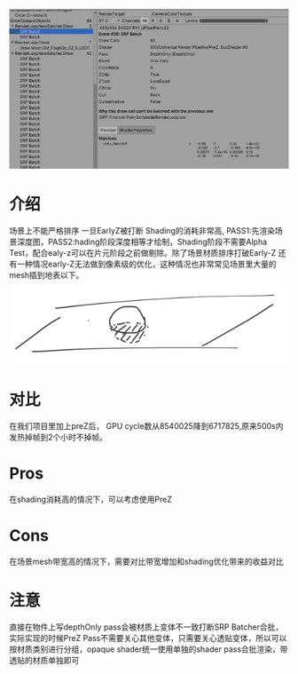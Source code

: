 ![](0.png)
# 介绍
场景上不能严格排序 一旦EarlyZ被打断 Shading的消耗非常高,  PASS1:先渲染场景深度图，PASS2:hading阶段深度相等才绘制，Shading阶段不需要Alpha Test，配合ealy-z可以在片元阶段之前做剔除。除了场景材质排序打破Early-Z 还有一种情况early-Z无法做到像素级的优化，这种情况也非常常见场景里大量的mesh插到地表以下。
![](1.png)
# 对比
在我们项目里加上preZ后， GPU cycle数从8540025降到6717825,原来500s内发热掉帧到2个小时不掉帧。
# Pros
在shading消耗高的情况下，可以考虑使用PreZ
# Cons
在场景mesh带宽高的情况下，需要对比带宽增加和shading优化带来的收益对比

# 注意
直接在物件上写depthOnly pass会被材质上变体不一致打断SRP Batcher合批，实际实现的时候PreZ Pass不需要关心其他变体，只需要关心透贴变体，所以可以按材质类别进行分组，opaque shader统一使用单独的shader pass合批渲染，带透贴的材质单独即可

